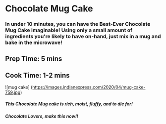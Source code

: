 # Chocolate Mug Cake
### In under 10 minutes, you can have the Best-Ever Chocolate Mug Cake imaginable! Using only a small amount of ingredients you're likely to have on-hand, just mix in a mug and bake in the microwave! 

## Prep Time: 5 mins
## Cook Time: 1-2 mins

![mug cake] (https://images.indianexpress.com/2020/04/mug-cake-759.jpg)

##### This Chocolate Mug cake is rich, moist, fluffy, and to die for!
##### Chocolate Lovers, make this now!!